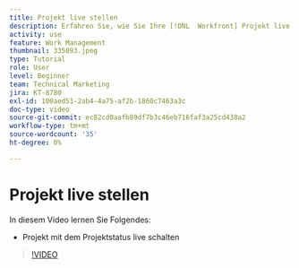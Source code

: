 ```yaml
---
title: Projekt live stellen
description: Erfahren Sie, wie Sie Ihre [!DNL  Workfront] Projekt live unter Verwendung des Projektstatus.
activity: use
feature: Work Management
thumbnail: 335093.jpeg
type: Tutorial
role: User
level: Beginner
team: Technical Marketing
jira: KT-8780
exl-id: 100aed51-2ab4-4a75-af2b-1860c7463a3c
doc-type: video
source-git-commit: ec82cd0aafb89df7b3c46eb716faf3a25cd438a2
workflow-type: tm+mt
source-wordcount: '35'
ht-degree: 0%

---
```


# Projekt live stellen

In diesem Video lernen Sie Folgendes:

* Projekt mit dem Projektstatus live schalten

>[!VIDEO](https://video.tv.adobe.com/v/335093/?quality=12&learn=on)
